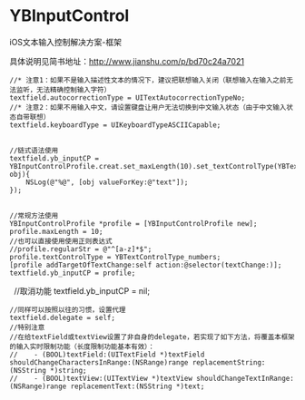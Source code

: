 # YBInputControl
iOS文本输入控制解决方案-框架



具体说明见简书地址：http://www.jianshu.com/p/bd70c24a7021

    //* 注意1：如果不是输入描述性文本的情况下，建议把联想输入关闭（联想输入在输入之前无法监听，无法精确控制输入字符）
    textfield.autocorrectionType = UITextAutocorrectionTypeNo;
    //* 注意2：如果不用输入中文，请设置键盘让用户无法切换到中文输入状态（由于中文输入状态自带联想）
    textfield.keyboardType = UIKeyboardTypeASCIICapable;
    
    
    //链式语法使用
    textfield.yb_inputCP = YBInputControlProfile.creat.set_maxLength(10).set_textControlType(YBTextControlType_lettersBig|YBTextControlType_lettersSmall).set_textChanged(^(id obj){
        NSLog(@"%@", [obj valueForKey:@"text"]);
    });
    
    
    //常规方法使用
    YBInputControlProfile *profile = [YBInputControlProfile new];
    profile.maxLength = 10;
    //也可以直接使用使用正则表达式
    //profile.regularStr = @"^[a-z]*$";
    profile.textControlType = YBTextControlType_numbers;
    [profile addTargetOfTextChange:self action:@selector(textChange:)];
    textfield.yb_inputCP = profile;
    

    //取消功能
    textfield.yb_inputCP = nil;
    

    //同样可以按照以往的习惯，设置代理
    textfield.delegate = self;
    //特别注意
    //在给textField或textView设置了非自身的delegate，若实现了如下方法，将覆盖本框架的输入实时限制功能（长度限制功能基本有效）：
    //    - (BOOL)textField:(UITextField *)textField shouldChangeCharactersInRange:(NSRange)range replacementString:(NSString *)string;
    //    - (BOOL)textView:(UITextView *)textView shouldChangeTextInRange:(NSRange)range replacementText:(NSString *)text;
